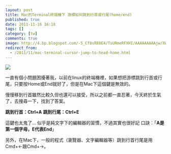 ```yaml
---
layout: post
title: Mac的Terminal終端機下 游標如何跳到行首或行尾(home/end)
published: true
date: 2011-11-16 16:18
tags: []
category: [tw]
comments: true
image: http://4.bp.blogspot.com/-5_Cf8sR88E4/TsURmeRFXHI/AAAAAAAAAjw/XWRsMakzTr0/s1600/terminal_curse.png
redirect_from:
  - /2011/11/mac-terminal-cursor-jump-to-head-home.html
---
```



[![][1]][2]


一直有個小問題困擾著我，以前在linux的終端機裡，如果想把游標跳到行首或行尾，只要按Home或End就好了，但是在Mac下這個鍵是無效的。

慢慢移到行首雖然比較久但也還可以接受，所以之前都一直忍著，今天終於生氣了，去搜尋一下，找到了答案。

**跳到行首：Ctrl+A**
**跳到行尾：Ctrl+E**

這鍵也太鬼了... 似乎是純文字下的編輯器的習慣，不過其實也很好記
口訣：「**A是第一個字母，E代表End**」

另外，在Mac下，一般的程式（瀏覽器、文字編輯器等）跳到行首行尾是用Cmd+←跟Cmd+→。

[1]: http://4.bp.blogspot.com/-5_Cf8sR88E4/TsURmeRFXHI/AAAAAAAAAjw/XWRsMakzTr0/s400/terminal_curse.png
[2]: http://4.bp.blogspot.com/-5_Cf8sR88E4/TsURmeRFXHI/AAAAAAAAAjw/XWRsMakzTr0/s1600/terminal_curse.png
